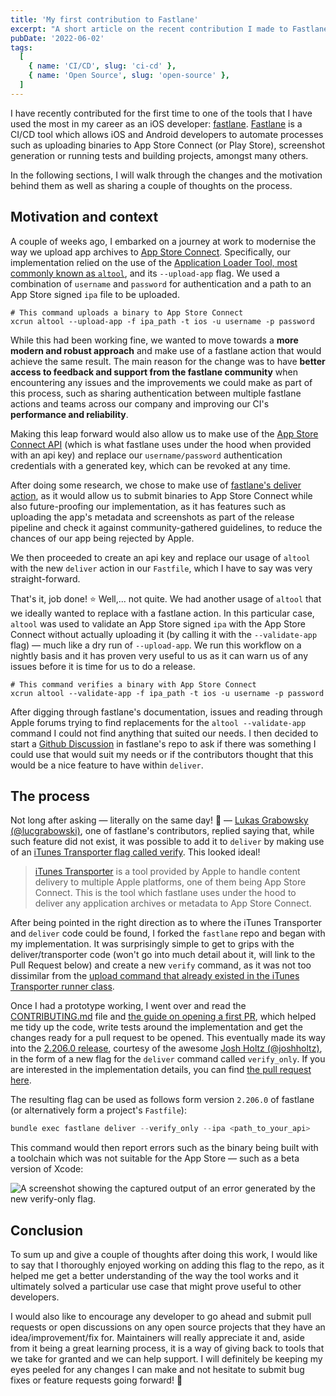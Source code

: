 ```yaml
---
title: 'My first contribution to Fastlane'
excerpt: "A short article on the recent contribution I made to Fastlane's open source project."
pubDate: '2022-06-02'
tags:
  [
    { name: 'CI/CD', slug: 'ci-cd' },
    { name: 'Open Source', slug: 'open-source' },
  ]
---
```


I have recently contributed for the first time to one of the tools that I have used the most in my career as an iOS developer: [fastlane](https://github.com/fastlane/fastlane). [Fastlane](https://github.com/fastlane/fastlane) is a CI/CD tool which allows iOS and Android developers to automate processes such as uploading binaries to App Store Connect (or Play Store), screenshot generation or running tests and building projects, amongst many others.

In the following sections, I will walk through the changes and the motivation behind them as well as sharing a couple of thoughts on the process.

## Motivation and context

A couple of weeks ago, I embarked on a journey at work to modernise the way we upload app archives to [App Store Connect](https://appstoreconnect.apple.com). Specifically, our implementation relied on the use of the [Application Loader Tool, most commonly known as `altool`](https://keith.github.io/xcode-man-pages/altool.1.html), and its `--upload-app` flag. We used a combination of `username` and `password` for authentication and a path to an App Store signed `ipa` file to be uploaded.

```bash:Terminal
# This command uploads a binary to App Store Connect
xcrun altool --upload-app -f ipa_path -t ios -u username -p password
```

While this had been working fine, we wanted to move towards a **more modern and robust approach** and make use of a fastlane action that would achieve the same result. The main reason for the change was to have **better access to feedback and support from the fastlane community** when encountering any issues and the improvements we could make as part of this process, such as sharing authentication between multiple fastlane actions and teams across our company and improving our CI's **performance and reliability**.

Making this leap forward would also allow us to make use of the [App Store Connect API](https://developer.apple.com/documentation/appstoreconnectapi) (which is what fastlane uses under the hood when provided with an api key) and replace our `username/password` authentication credentials with a generated key, which can be revoked at any time.

After doing some research, we chose to make use of [fastlane's deliver action](https://docs.fastlane.tools/actions/deliver), as it would allow us to submit binaries to App Store Connect while also future-proofing our implementation, as it has features such as uploading the app's metadata and screenshots as part of the release pipeline and check it against community-gathered guidelines, to reduce the chances of our app being rejected by Apple.

We then proceeded to create an api key and replace our usage of `altool` with the new `deliver` action in our `Fastfile`, which I have to say was very straight-forward.

That's it, job done! ⭐️ Well,... not quite. We had another usage of `altool` that we ideally wanted to replace with a fastlane action. In this particular case, `altool` was used to validate an App Store signed `ipa` with the App Store Connect without actually uploading it (by calling it with the `--validate-app` flag) — much like a dry run of `--upload-app`. We run this workflow on a nightly basis and it has proven very useful to us as it can warn us of any issues before it is time for us to do a release.

```bash:Terminal
# This command verifies a binary with App Store Connect
xcrun altool --validate-app -f ipa_path -t ios -u username -p password
```

After digging through fastlane's documentation, issues and reading through Apple forums trying to find replacements for the `altool --validate-app` command I could not find anything that suited our needs. I then decided to start a [Github Discussion](https://github.com/fastlane/fastlane/discussions/20204) in fastlane's repo to ask if there was something I could use that would suit my needs or if the contributors thought that this would be a nice feature to have within `deliver`.

## The process

Not long after asking — literally on the same day! 🤩 — [Lukas Grabowsky (@lucgrabowski)](https://github.com/lucgrabowski), one of fastlane's contributors, replied saying that, while such feature did not exist, it was possible to add it to `deliver` by making use of an [iTunes Transporter flag called verify](https://help.apple.com/itc/transporteruserguide/en.lproj/static.html#apdATD1E2248-D1E1A1303-D1E2248A1126). This looked ideal!

> [iTunes Transporter](https://help.apple.com/itc/transporteruserguide/en.lproj/static.html#itc16ef2f321) is a tool provided by Apple to handle content delivery to multiple Apple platforms, one of them being App Store Connect. This is the tool which fastlane uses under the hood to deliver any application archives or metadata to App Store Connect.

After being pointed in the right direction as to where the iTunes Transporter and `deliver` code could be found, I forked the `fastlane` repo and began with my implementation. It was surprisingly simple to get to grips with the deliver/transporter code (won't go into much detail about it, will link to the Pull Request below) and create a new `verify` command, as it was not too dissimilar from the [upload command that already existed in the iTunes Transporter runner class](https://github.com/fastlane/fastlane/blob/master/fastlane_core/lib/fastlane_core/itunes_transporter.rb#L542).

Once I had a prototype working, I went over and read the [CONTRIBUTING.md](https://github.com/fastlane/fastlane/blob/master/CONTRIBUTING.md) file and [the guide on opening a first PR](https://github.com/fastlane/fastlane/blob/master/YourFirstPR.md), which helped me tidy up the code, write tests around the implementation and get the changes ready for a pull request to be opened. This eventually made its way into the [2.206.0 release](https://twitter.com/FastlaneTools/status/1526782301060976640), courtesy of the awesome [Josh Holtz (@joshholtz)](https://twitter.com/joshdholtz), in the form of a new flag for the `deliver` command called `verify_only`. If you are interested in the implementation details, you can find [the pull request here](https://github.com/fastlane/fastlane/pull/20247).

The resulting flag can be used as follows form version `2.206.0` of fastlane (or alternatively form a project's `Fastfile`):

```swift
bundle exec fastlane deliver --verify_only --ipa <path_to_your_api>
```

This command would then report errors such as the binary being built with a toolchain which was not suitable for the App Store — such as a beta version of Xcode:

![A screenshot showing the captured output of an error generated by the new verify-only flag.](/assets/posts/my-first-contribution-to-fastlane/error-output.png)

## Conclusion

To sum up and give a couple of thoughts after doing this work, I would like to say that I thoroughly enjoyed working on adding this flag to the repo, as it helped me get a better understanding of the way the tool works and it ultimately solved a particular use case that might prove useful to other developers.

I would also like to encourage any developer to go ahead and submit pull requests or open discussions on any open source projects that they have an idea/improvement/fix for. Maintainers will really appreciate it and, aside from it being a great learning process, it is a way of giving back to tools that we take for granted and we can help support. I will definitely be keeping my eyes peeled for any changes I can make and not hesitate to submit bug fixes or feature requests going forward! 🚀
